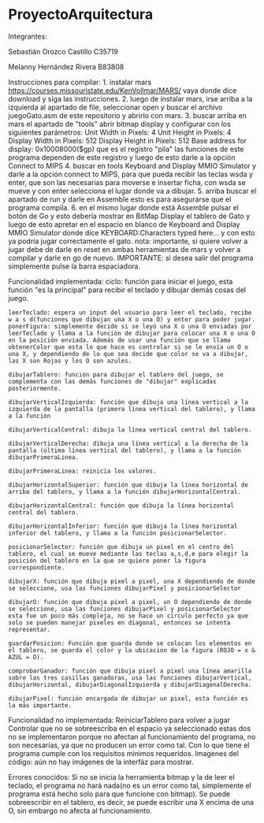 # ProyectoArquitectura
Integrantes: 

Sebastián Orozco Castillo C35719

Melanny Hernández Rivera B83808

Instrucciones para compilar:
    1. instalar mars https://courses.missouristate.edu/KenVollmar/MARS/ vaya donde dice download y siga las instrucciones.
    2. luego de instalar mars, irse arriba a la izquierda al apartado de file, seleccionar open y buscar el archivo juegoGato.asm de este repositorio y abrirlo con mars.
    3. buscar arriba en mars el apartado de "tools" abrir bitmap display y configurar con los siguientes parámetros: 
    Unit Width in Pixels: 4
    Unit Height in Pixels: 4
    Display Width in Pixels: 512
    Display Height in Pixels: 512
    Base address for display: 0x10008000($gp) que es el registro "pila" las funciones de este programa dependen de este registro
    y luego de esto darle a la opción Connect to MIPS
    4. buscar en tools Keyboard and Display MMIO Simulator y darle a la opción connect to MIPS, para que pueda recibir las teclas wsda y enter, que son las necesarias para moverse e insertar ficha, con wsda se mueve y con enter selecciona el lugar donde va a dibujar.
    5. arriba buscar el apartado de run y darle en Assemble esto es para asegurarse que el programa compila. 
    6. en el mismo lugar donde está Assemble pulsar el botón de Go y esto debería mostrar en BitMap Display el tablero de Gato y luego de esto apretar en el espacio en blanco de Keyboard and Display MMIO Simulator donde dice KEYBOARD:Characters typed here...
    y con esto ya podría jugar correctamente el gato.
    nota: importante, si quiere volver a jugar debe de darle en reset en ambas herramientas de mars y volver a compilar y darle en go de nuevo.
    IMPORTANTE: si desea salir del programa simplemente pulse la barra espaciadora.

Funcionalidad implementada:
    ciclo: función para iniciar el juego, esta función "es la principal" para recibir el teclado y dibujar demás cosas del juego.

    leerTeclado: espera un input del usuario para leer el teclado, recibe w a s d(funciones que dibujan una X o una O) y enter para poder jugar.
    ponerFigura: simplemente decide si se leyó una X o una O enviadas por leerTeclado y llama a la función de dibujar para colocar una X o una O en la posición enviada. Además de usar una función que se llama obtenerColor que esta lo que hace es controlar si se le envía un O o una X, y dependiendo de lo que sea decide que color se va a dibujar, las X son Rojas y los O son azules.

    dibujarTablero: función para dibujar el tablero del juego, se complementa con las demás funciones de "dibujar" explicadas posteriormente.

    dibujarVerticalIzquierda: función que dibuja una línea vertical a la izquierda de la pantalla (primera línea vertical del tablero), y llama a la función 

    dibujarVerticalCentral: dibuja la línea vertical central del tablero.

    dibujarVerticalDerecha: dibuja una línea vertical a la derecha de la pantalla (última línea vertical del tablero), y llama a la función dibujarPrimeraLinea.

    dibujarPrimeraLinea: reinicia los valores.

    dibujarHorizontalSuperior: función que dibuja la línea horizontal de arriba del tablero, y llama a la función dibujarHorizontalCentral.

    dibujarHorizontalCentral: función que dibuja la línea horizontal central del tablero.

    dibujarHorizontalInferior: función que dibuja la línea horizontal inferior del tablero, y llama a la función posicionarSelector.

    posicionarSelector: función que dibuja un pixel en el centro del tablero, el cual se mueve mediante las teclas a,s,d,e para elegir la posición del tablero en la que se quiere poner la figura correspondiente.

    dibujarX: función que dibuja pixel a pixel, una X dependiendo de donde se seleccione, usa las funciones dibujarPixel y posicionarSelector

    dibujarO: función que dibuja pixel a pixel, un O dependiendo de donde se seleccione, usa las funciones dibujarPixel y posicionarSelector esta fue un poco más compleja, no se hace un círculo perfecto ya que solo se pueden manejar pixeles en diagonal, entonces se intenta representar.

    guardarPosicion: Función que guarda donde se colocan los elementos en el tablero, se guarda el color y la ubicacion de la figura (ROJO = x & AZUL = O).

    comprobarGanador: función que dibuja pixel a pixel una línea amarilla sobre las tres casillas ganadoras, usa las funciones dibujarVertical, dibujarHorizontal, dibujarDiagonalIzquierda y dibujarDiagonalDerecha. 

    dibujarPixel: función encargada de dibujar un pixel, esta función es la más importante.
Funcionalidad no implementada:
    ReiniciarTablero para volver a jugar
    Controlar que no se sobreescriba en el espacio ya seleccionado
    estas dos no se implementaron porque no afectan al funcionamiento del programa, no son necesarias, ya que no producen un error como tal. Con lo que tiene el programa cumple con los requisitos mínimos requeridos.
Imagenes del código:
    aún no hay imágenes de la interfáz para mostrar.

Errores conocidos: 
    Si no se inicia la herramienta bitmap y la de leer el teclado, el programa no hará nada(no es un error como tal, simplemente el programa está hecho solo para que funcione con bitmap).
    Se puede sobreescribir en el tablero, es decir, se puede escribir una X encima de una O, sin embargo no afecta al funcionamiento.